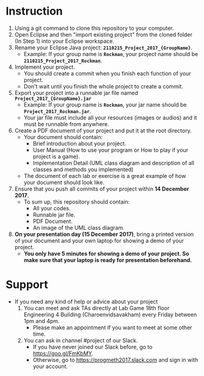 # Instruction

1. Using a git command to clone this repository to your computer.
2. Open Eclipse and then "import existing project" from the cloned folder (In Step 1) into your Eclipse workspace.
3. Rename your Eclipse Java project: **`2110215_Project_2017_{GroupName}`**. 
    - Example: If your group name is **`Rockman`**, your project name should be **`2110215_Project_2017_Rockman`**.
4. Implement your project. 
    - You should create a commit when you finish each function of your project. 
    - Don't wait until you finish the whole project to create a commit.
5. Export your project into a runnable jar file named **`Project_2017_{GroupName}.jar`**
    - Example: If your group name is **`Rockman`**, your jar name should be **`Project_2017_Rockman.jar`**.
    - Your jar file must include all your resources (images or audios) and it must be runnable from anywhere.
6. Create a PDF document of your project and put it at the root directory. 
    - Your document should contain:
        - Brief introduction about your project.
        - User Manual (How to use your program or How to play if your project is a game).
        - Implementation Detail (UML class diagram and description of all classes and methods you implemented)
    - The document of each lab or exercise is a great example of how your document should look like.
7. Ensure that you push all commits of your project within **14 December 2017**.
    - To sum up, this repository should contain:
        - All your codes.
        - Runnable jar file.
        - PDF Document.
        - An image of the UML class diagram.
8. **On your presentation day (15 December 2017)**, bring a printed version of your document and your own laptop for showing a demo of your project.
    - **You only have 5 minutes for showing a demo of your project. So make sure that your laptop is ready for presentation beforehand.**
    
# Support

* If you need any kind of help or advice about your project
    1. You can meet and ask TAs directly at Lab Game 18th floor Engineering 4 Building (Charoenvidsavakham) every Friday between 1pm and 4pm.
        - Please make an appointment if you want to meet at some other time.
    2. You can ask in channel #project of our Slack.
        - If you have never joined our Slack before, go to https://goo.gl/FmKbMY.
        - Otherwise, go to https://progmeth2017.slack.com and sign in with your account.
